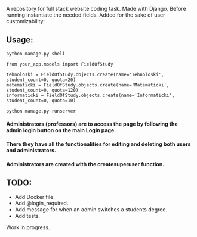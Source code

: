 A repository for full stack website coding task. Made with Django.
Before running instantiate the needed fields. Added for the sake of user customizability:
 
## Usage:
```
python manage.py shell
```

 ``` 
from your_app.models import FieldOfStudy

tehnoloski = FieldOfStudy.objects.create(name='Tehnoloski', student_count=0, quota=20)
matematicki = FieldOfStudy.objects.create(name='Matematicki', student_count=0, quota=120)
informaticki = FieldOfStudy.objects.create(name='Informaticki', student_count=0, quota=10)
 ```
```
python manage.py runserver
```
#### Administrators (professors) are to access the page by following the admin login button on the main Login page.
#### There they have all the functionalities for editing and deleting both users and administrators.
#### Administrators are created with the createsuperuser function.

## TODO:
* Add Docker file.
* Add @login_required.
* Add message for when an admin switches a students degree.
* Add tests.
  
Work in progress.
